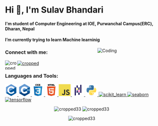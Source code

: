 <h1 align="left">Hi 👋, I'm Sulav Bhandari</h1>
<h4 align="left">I'm student of Computer Engineering at IOE, Purwanchal Campus(ERC), Dharan, Nepal</h4>
<h4 align="left">I’m currently trying to learn Machine learninig</h4>
<img align="right" alt="Coding" width="200" src="https://raw.githubusercontent.com/TheDudeThatCode/TheDudeThatCode/master/Assets/Developer.gif">



<h3 align="left">Connect with me:</h3>
<p align="left">
    <a href="https://www.codechef.com/users/cropped" target="_blank"><img align="left"
            src="https://i.pinimg.com/originals/c5/d9/fc/c5d9fc1e18bcf039f464c2ab6cfb3eb6.jpg" alt="cropped" height="30"
            width="40" /></a>
    <a href="https://codeforces.com/profile/cropped" target="_blank"><img align="center"
            src="https://raw.githubusercontent.com/rahuldkjain/github-profile-readme-generator/master/src/images/icons/Social/codeforces.svg"
            alt="cropped" height="30" width="40" /></a>
</p>

<h3 align="left">Languages and Tools:</h3>
<p align="left"> <a href="https://www.cprogramming.com/" target="_blank" rel="noreferrer"> <img
            src="https://raw.githubusercontent.com/devicons/devicon/master/icons/c/c-original.svg" alt="c" width="40"
            height="40" /> </a> <a href="https://www.w3schools.com/cpp/" target="_blank" rel="noreferrer"> <img
            src="https://raw.githubusercontent.com/devicons/devicon/master/icons/cplusplus/cplusplus-original.svg"
            alt="cplusplus" width="40" height="40" /> </a> <a href="https://www.w3schools.com/css/" target="_blank"
        rel="noreferrer"> <img
            src="https://raw.githubusercontent.com/devicons/devicon/master/icons/css3/css3-original-wordmark.svg"
            alt="css3" width="40" height="40" /> </a> <a href="https://www.w3.org/html/" target="_blank"
        rel="noreferrer"> <img
            src="https://raw.githubusercontent.com/devicons/devicon/master/icons/html5/html5-original-wordmark.svg"
            alt="html5" width="40" height="40" /> </a> <a href="https://developer.mozilla.org/en-US/docs/Web/JavaScript"
        target="_blank" rel="noreferrer">
        <img src="https://raw.githubusercontent.com/devicons/devicon/master/icons/javascript/javascript-original.svg"
            alt="javascript" width="40" height="40" /> </a> <a href="https://pandas.pydata.org/" target="_blank"
        rel="noreferrer"> <img
            src="https://raw.githubusercontent.com/devicons/devicon/2ae2a900d2f041da66e950e4d48052658d850630/icons/pandas/pandas-original.svg"
            alt="pandas" width="40" height="40" /> </a> <a href="https://www.python.org" target="_blank"
        rel="noreferrer"> <img
            src="https://raw.githubusercontent.com/devicons/devicon/master/icons/python/python-original.svg"
            alt="python" width="40" height="40" /> </a> <a href="https://scikit-learn.org/" target="_blank"
        rel="noreferrer"> <img src="https://upload.wikimedia.org/wikipedia/commons/0/05/Scikit_learn_logo_small.svg"
            alt="scikit_learn" width="40" height="40" /> </a> <a href="https://seaborn.pydata.org/" target="_blank"
        rel="noreferrer"> <img src="https://seaborn.pydata.org/_images/logo-mark-lightbg.svg" alt="seaborn" width="40"
            height="40" /> </a> <a href="https://www.tensorflow.org" target="_blank" rel="noreferrer"> <img
            src="https://www.vectorlogo.zone/logos/tensorflow/tensorflow-icon.svg" alt="tensorflow" width="40"
            height="40" /> </a> </p>


<p align="center">
    <img src="https://github-readme-stats.vercel.app/api?username=cropped33&show_icons=true&locale=en&theme=radical"
        alt="cropped33", height="160", class="bgb" />
    <img src="https://github-readme-stats.vercel.app/api/top-langs?username=cropped33&show_icons=true&locale=en&layout=compact&theme=radical"
        alt="cropped33", height="160", class="bgb" />
</p>


<p align="center"><img src="https://github-readme-streak-stats.herokuapp.com/?user=cropped33&theme=radical"
        alt="cropped33" class="bgb"></p>
